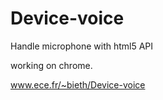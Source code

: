Device-voice
============

Handle microphone with html5 API

working on chrome.

www.ece.fr/~bieth/Device-voice
